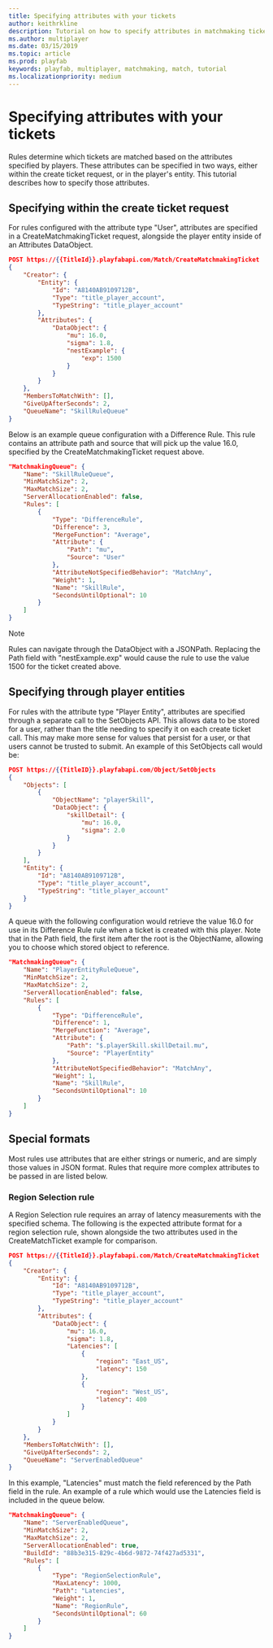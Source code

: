 ```yaml
---
title: Specifying attributes with your tickets
author: keithrkline
description: Tutorial on how to specify attributes in matchmaking tickets
ms.author: multiplayer
ms.date: 03/15/2019
ms.topic: article
ms.prod: playfab
keywords: playfab, multiplayer, matchmaking, match, tutorial
ms.localizationpriority: medium
---
```


# Specifying attributes with your tickets

Rules determine which tickets are matched based on the attributes specified by players. These attributes can be specified in two ways, either within the create ticket request, or in the player's entity. This tutorial describes how to specify those attributes.

## Specifying within the create ticket request

For rules configured with the attribute type "User", attributes are specified in a CreateMatchmakingTicket request, alongside the player entity inside of an Attributes DataObject.

```json
POST https://{{TitleId}}.playfabapi.com/Match/CreateMatchmakingTicket
{
    "Creator": {
        "Entity": {
            "Id": "A8140AB9109712B",
            "Type": "title_player_account",
            "TypeString": "title_player_account"
        },
        "Attributes": {
            "DataObject": {
                "mu": 16.0,
                "sigma": 1.8,
                "nestExample": {
                    "exp": 1500
                }
            }
        }
    },
    "MembersToMatchWith": [],
    "GiveUpAfterSeconds": 2,
    "QueueName": "SkillRuleQueue"
}
```

Below is an example queue configuration with a Difference Rule. This rule contains an attribute path and source that will pick up the value 16.0, specified by the CreateMatchmakingTicket request above.

```json
"MatchmakingQueue": {
    "Name": "SkillRuleQueue",
    "MinMatchSize": 2,
    "MaxMatchSize": 2,
    "ServerAllocationEnabled": false,
    "Rules": [
        {
            "Type": "DifferenceRule",
            "Difference": 3,
            "MergeFunction": "Average",
            "Attribute": {
                "Path": "mu",
                "Source": "User"
            },
            "AttributeNotSpecifiedBehavior": "MatchAny",
            "Weight": 1,
            "Name": "SkillRule",
            "SecondsUntilOptional": 10
        }
    ]
}
```

> [!NOTE]  
> Rules can navigate through the DataObject with a JSONPath. Replacing the Path field with "nestExample.exp" would cause the rule to use the value 1500 for the ticket created above.

## Specifying through player entities

For rules with the attribute type "Player Entity", attributes are specified through a separate call to the SetObjects API. This allows data to be stored for a user, rather than the title needing to specify it on each create ticket call. This may make more sense for values that persist for a user, or that users cannot be trusted to submit. An example of this SetObjects call would be:

```json
POST https://{{TitleID}}.playfabapi.com/Object/SetObjects
{
    "Objects": [
        {
            "ObjectName": "playerSkill",
            "DataObject": {
                "skillDetail": {
                    "mu": 16.0,
                    "sigma": 2.0
                }
            }
        }
    ],
    "Entity": {
        "Id": "A8140AB9109712B",
        "Type": "title_player_account",
        "TypeString": "title_player_account"
    }
}
```

A queue with the following configuration would retrieve the value 16.0 for use in its Difference Rule rule when a ticket is created with this player. Note that in the Path field, the first item after the root is the ObjectName, allowing you to choose which stored object to reference.

```json
"MatchmakingQueue": {
    "Name": "PlayerEntityRuleQueue",
    "MinMatchSize": 2,
    "MaxMatchSize": 2,
    "ServerAllocationEnabled": false,
    "Rules": [
        {
            "Type": "DifferenceRule",
            "Difference": 1,
            "MergeFunction": "Average",
            "Attribute": {
                "Path": "$.playerSkill.skillDetail.mu",
                "Source": "PlayerEntity"
            },
            "AttributeNotSpecifiedBehavior": "MatchAny",
            "Weight": 1,
            "Name": "SkillRule",
            "SecondsUntilOptional": 10
        }
    ]
}
```

## Special formats

Most rules use attributes that are either strings or numeric, and are simply those values in JSON format. Rules that require more complex attributes to be passed in are listed below.

### Region Selection rule

A Region Selection rule requires an array of latency measurements with the specified schema. The following is the expected attribute format for a region selection rule, shown alongside the two attributes used in the CreateMatchTicket example for comparison.

```json
POST https://{{TitleId}}.playfabapi.com/Match/CreateMatchmakingTicket
{
    "Creator": {
        "Entity": {
            "Id": "A8140AB9109712B",
            "Type": "title_player_account",
            "TypeString": "title_player_account"
        },
        "Attributes": {
            "DataObject": {
                "mu": 16.0,
                "sigma": 1.8,
                "Latencies": [
                    {
                        "region": "East_US",
                        "latency": 150
                    },
                    {
                        "region": "West_US",
                        "latency": 400
                    }
                ]
            }
        }
    },
    "MembersToMatchWith": [],
    "GiveUpAfterSeconds": 2,
    "QueueName": "ServerEnabledQueue"
}
```

In this example, "Latencies" must match the field referenced by the Path field in the rule. An example of a rule which would use the Latencies field is included in the queue below.

```json
"MatchmakingQueue": {
    "Name": "ServerEnabledQueue",
    "MinMatchSize": 2,
    "MaxMatchSize": 2,
    "ServerAllocationEnabled": true,
    "BuildId": "88b3e315-829c-4b6d-9872-74f427ad5331",
    "Rules": [
        {
            "Type": "RegionSelectionRule",
            "MaxLatency": 1000,
            "Path": "Latencies",
            "Weight": 1,
            "Name": "RegionRule",
            "SecondsUntilOptional": 60
        }
    ]
}
```